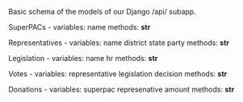 Basic schema of the models of our Django /api/ subapp.

SuperPACs -
  variables:
    name
  methods:
    __str__

Representatives -
  variables:
    name
    district
    state
    party
  methods:
    __str__

Legislation -
  variables:
    name
    hr
  methods:
    __str__

Votes -
  variables:
    representative
    legislation
    decision
  methods:
    __str__

Donations -
  variables:
    superpac
    represenative
    amount
  methods:
    __str__
